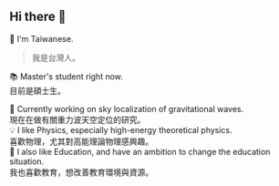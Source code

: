 ## Hi there 👋

🧋 I'm Taiwanese.  
   > 我是台灣人。  
     
📚 Master's student right now.  
    目前是碩士生。  
      
🔭 Currently working on sky localization of gravitational waves.  
    現在在做有關重力波天空定位的研究。  
💡 I like Physics, especially high-energy theoretical physics.  
    喜歡物理，尤其對高能理論物理感興趣。  
💖 I also like Education, and have an ambition to change the education situation.  
    我也喜歡教育，想改善教育環境與資源。  

<!--
**JhengMin/JhengMin** is a ✨ _special_ ✨ repository because its `README.md` (this file) appears on your GitHub profile.

Here are some ideas to get you started:
- 🔭 I’m currently working on ...
- 🌱 I’m currently learning ...
- 👯 I’m looking to collaborate on ...
- 🤔 I’m looking for help with ...
- 💬 Ask me about ...
- 📫 How to reach me: ...
- 😄 Pronouns: ...
- ⚡ Fun fact: ...
-->
